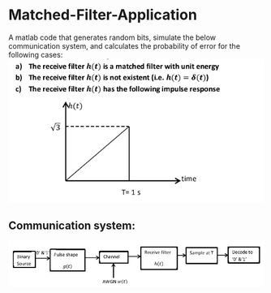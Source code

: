# Matched-Filter-Application
A matlab code that generates random bits, simulate the below communication system, and calculates the probability of error for the following cases:
<br/>
![filters](filters.PNG)
## Communication system:

![system](system.PNG)
